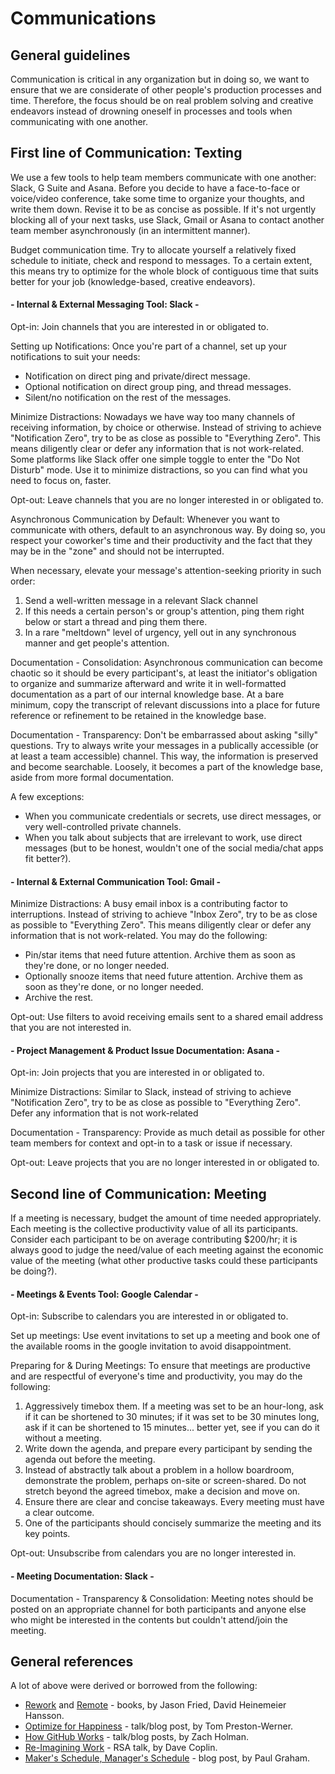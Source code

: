 # Communications

## General guidelines

Communication is critical in any organization but in doing so, we want to ensure that we are considerate of other people's production processes and time. Therefore, the focus should be on real problem solving and creative endeavors instead of drowning oneself in processes and tools when communicating with one another.

## First line of Communication: Texting

We use a few tools to help team members communicate with one another: Slack, G Suite and Asana. Before you decide to have a face-to-face or voice/video conference, take some time to organize your thoughts, and write them down. Revise it to be as concise as possible. If it's not urgently blocking all of your next tasks, use Slack, Gmail or Asana to contact another team member asynchronously (in an intermittent manner).

Budget communication time. Try to allocate yourself a relatively fixed schedule to initiate, check and respond to messages. To a certain extent, this means try to optimize for the whole block of contiguous time that suits better for your job (knowledge-based, creative endeavors).

#### - Internal & External Messaging Tool: Slack -
Opt-in: Join channels that you are interested in or obligated to.

Setting up Notifications: Once you're part of a channel, set up your notifications to suit your needs:

- Notification on direct ping and private/direct message.
- Optional notification on direct group ping, and thread messages.
- Silent/no notification on the rest of the messages.

Minimize Distractions: Nowadays we have way too many channels of receiving information, by choice or otherwise. Instead of striving to achieve "Notification Zero", try to be as close as possible to "Everything Zero". This means diligently clear or defer any information that is not work-related. Some platforms like Slack offer one simple toggle to enter the "Do Not Disturb" mode. Use it to minimize distractions, so you can find what you need to focus on, faster.

Opt-out: Leave channels that you are no longer interested in or obligated to.

Asynchronous Communication by Default: Whenever you want to communicate with others, default to an asynchronous way. By doing so, you respect your coworker's time and their productivity and the fact that they may be in the "zone" and should not be interrupted. 

When necessary, elevate your message's attention-seeking priority in such order:

1. Send a well-written message in a relevant Slack channel
2. If this needs a certain person's or group's attention, ping them right below or start a thread and ping them there.
3. In a rare "meltdown" level of urgency, yell out in any synchronous manner and get people's attention.

Documentation - Consolidation: Asynchronous communication can become chaotic so it should be every participant's, at least the initiator's obligation to organize and summarize afterward and write it in well-formatted documentation as a part of our internal knowledge base. At a bare minimum, copy the transcript of relevant discussions into a place for future reference or refinement to be retained in the knowledge base.

Documentation - Transparency: Don't be embarrassed about asking "silly" questions. Try to always write your messages in a publically accessible (or at least a team accessible) channel. This way, the information is preserved and become searchable. Loosely, it becomes a part of the knowledge base, aside from more formal documentation.

A few exceptions:

- When you communicate credentials or secrets, use direct messages, or very well-controlled private channels.
- When you talk about subjects that are irrelevant to work, use direct messages (but to be honest, wouldn't one of the social media/chat apps fit better?).

#### - Internal & External Communication Tool: Gmail -

Minimize Distractions: A busy email inbox is a contributing factor to interruptions. Instead of striving to achieve "Inbox Zero", try to be as close as possible to "Everything Zero". This means diligently clear or defer any information that is not work-related. You may do the following:

- Pin/star items that need future attention. Archive them as soon as they're done, or no longer needed.
- Optionally snooze items that need future attention. Archive them as soon as they're done, or no longer needed.
- Archive the rest.

Opt-out: Use filters to avoid receiving emails sent to a shared email address that you are not interested in.

#### - Project Management & Product Issue Documentation: Asana -

Opt-in: Join projects that you are interested in or obligated to.

Minimize Distractions: Similar to Slack, instead of striving to achieve "Notification Zero", try to be as close as possible to "Everything Zero". Defer any information that is not work-related

Documentation - Transparency: Provide as much detail as possible for other team members for context and opt-in to a task or issue if necessary.

Opt-out: Leave projects that you are no longer interested in or obligated to.

## Second line of Communication: Meeting

If a meeting is necessary, budget the amount of time needed appropriately. Each meeting is the collective productivity value of all its participants. Consider each participant to be on average contributing $200/hr; it is always good to judge the need/value of each meeting against the economic value of the meeting (what other productive tasks could these participants be doing?).

#### - Meetings & Events Tool: Google Calendar -

Opt-in: Subscribe to calendars you are interested in or obligated to.

Set up meetings: Use event invitations to set up a meeting and book one of the available rooms in the google invitation to avoid disappointment.

Preparing for & During Meetings: To ensure that meetings are productive and are respectful of everyone's time and productivity, you may do the following:

1. Aggressively timebox them. If a meeting was set to be an hour-long, ask if it can be shortened to 30 minutes; if it was set to be 30 minutes long, ask if it can be shortened to 15 minutes... better yet, see if you can do it without a meeting.
2. Write down the agenda, and prepare every participant by sending the agenda out before the meeting.
3. Instead of abstractly talk about a problem in a hollow boardroom, demonstrate the problem, perhaps on-site or screen-shared. Do not stretch beyond the agreed timebox, make a decision and move on.
4. Ensure there are clear and concise takeaways. Every meeting must have a clear outcome.
5. One of the participants should concisely summarize the meeting and its key points.

Opt-out: Unsubscribe from calendars you are no longer interested in.

#### - Meeting Documentation: Slack -

Documentation - Transparency & Consolidation: Meeting notes should be posted on an appropriate channel for both participants and anyone else who might be interested in the contents but couldn't attend/join the meeting.


## General references

A lot of above were derived or borrowed from the following:

- [Rework](https://www.amazon.ca/Rework-Jason-Fried/dp/0307463745) and [Remote](https://www.amazon.ca/Remote-Office-Required-Jason-Fried/dp/0804137501) - books, by Jason Fried, David Heinemeier Hansson.
- [Optimize for Happiness](http://tom.preston-werner.com/2010/10/18/optimize-for-happiness.html) - talk/blog post, by Tom Preston-Werner.
- [How GitHub Works](https://zachholman.com/posts/how-github-works/) - talk/blog posts, by Zach Holman.
- [Re-Imagining Work](https://www.youtube.com/watch?v=G11t6XAIce0&list=PL39BF9545D740ECFF&index=4) - RSA talk, by Dave Coplin.
- [Maker's Schedule, Manager's Schedule](http://www.paulgraham.com/makersschedule.html) - blog post, by Paul Graham.

